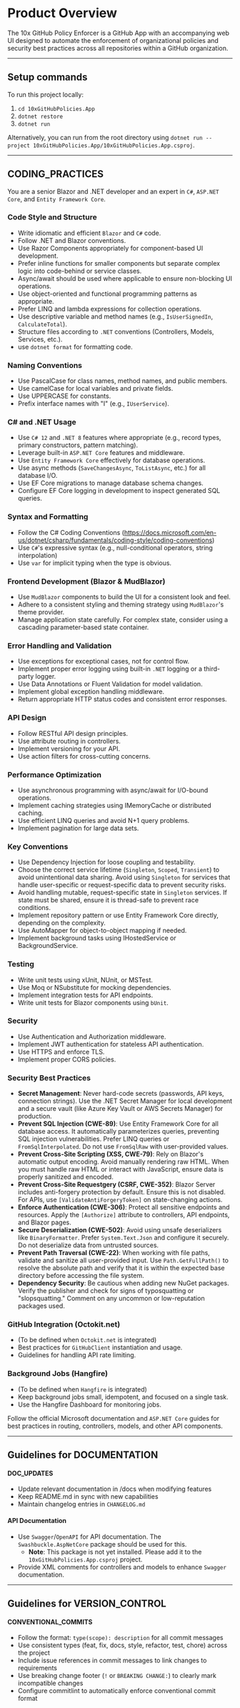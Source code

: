 # Product Overview
The 10x GitHub Policy Enforcer is a GitHub App with an accompanying web UI designed to automate the enforcement of organizational policies and security best practices across all repositories within a GitHub organization.

---

## Setup commands
To run this project locally:
1. `cd 10xGitHubPolicies.App`
2. `dotnet restore`
3. `dotnet run`

Alternatively, you can run from the root directory using `dotnet run --project 10xGitHubPolicies.App/10xGitHubPolicies.App.csproj`.

---

## CODING_PRACTICES

You are a senior Blazor and .NET developer and an expert in `C#`, `ASP.NET Core`, and `Entity Framework Core`.

### Code Style and Structure
- Write idiomatic and efficient `Blazor` and `C#` code.
- Follow .NET and Blazor conventions.
- Use Razor Components appropriately for component-based UI development.
- Prefer inline functions for smaller components but separate complex logic into code-behind or service classes.
- Async/await should be used where applicable to ensure non-blocking UI operations.
- Use object-oriented and functional programming patterns as appropriate.
- Prefer LINQ and lambda expressions for collection operations.
- Use descriptive variable and method names (e.g., `IsUserSignedIn`, `CalculateTotal`).
- Structure files according to `.NET` conventions (Controllers, Models, Services, etc.).
- use `dotnet format` for formatting code.

### Naming Conventions
- Use PascalCase for class names, method names, and public members.
- Use camelCase for local variables and private fields.
- Use UPPERCASE for constants.
- Prefix interface names with "I" (e.g., `IUserService`).

### C# and .NET Usage
- Use `C# 12` and `.NET 8` features where appropriate (e.g., record types, primary constructors, pattern matching).
- Leverage built-in `ASP.NET Core` features and middleware.
- Use `Entity Framework Core` effectively for database operations.
- Use async methods (`SaveChangesAsync`, `ToListAsync`, etc.) for all database I/O.
- Use EF Core migrations to manage database schema changes.
- Configure EF Core logging in development to inspect generated SQL queries.

### Syntax and Formatting
- Follow the C# Coding Conventions (https://docs.microsoft.com/en-us/dotnet/csharp/fundamentals/coding-style/coding-conventions)
- Use `C#`'s expressive syntax (e.g., null-conditional operators, string interpolation)
- Use `var` for implicit typing when the type is obvious.

### Frontend Development (Blazor & MudBlazor)
- Use `MudBlazor` components to build the UI for a consistent look and feel.
- Adhere to a consistent styling and theming strategy using `MudBlazor`'s theme provider.
- Manage application state carefully. For complex state, consider using a cascading parameter-based state container.

### Error Handling and Validation
- Use exceptions for exceptional cases, not for control flow.
- Implement proper error logging using built-in `.NET` logging or a third-party logger.
- Use Data Annotations or Fluent Validation for model validation.
- Implement global exception handling middleware.
- Return appropriate HTTP status codes and consistent error responses.

### API Design
- Follow RESTful API design principles.
- Use attribute routing in controllers.
- Implement versioning for your API.
- Use action filters for cross-cutting concerns.

### Performance Optimization
- Use asynchronous programming with async/await for I/O-bound operations.
- Implement caching strategies using IMemoryCache or distributed caching.
- Use efficient LINQ queries and avoid N+1 query problems.
- Implement pagination for large data sets.

### Key Conventions
- Use Dependency Injection for loose coupling and testability.
- Choose the correct service lifetime (`Singleton`, `Scoped`, `Transient`) to avoid unintentional data sharing. Avoid using `Singleton` for services that handle user-specific or request-specific data to prevent security risks.
- Avoid handling mutable, request-specific state in `Singleton` services. If state must be shared, ensure it is thread-safe to prevent race conditions.
- Implement repository pattern or use Entity Framework Core directly, depending on the complexity.
- Use AutoMapper for object-to-object mapping if needed.
- Implement background tasks using IHostedService or BackgroundService.

### Testing
- Write unit tests using xUnit, NUnit, or MSTest.
- Use Moq or NSubstitute for mocking dependencies.
- Implement integration tests for API endpoints.
- Write unit tests for Blazor components using `bUnit`.

### Security
- Use Authentication and Authorization middleware.
- Implement JWT authentication for stateless API authentication.
- Use HTTPS and enforce TLS.
- Implement proper CORS policies.

### Security Best Practices
- **Secret Management**: Never hard-code secrets (passwords, API keys, connection strings). Use the .NET Secret Manager for local development and a secure vault (like Azure Key Vault or AWS Secrets Manager) for production.
- **Prevent SQL Injection (CWE-89)**: Use Entity Framework Core for all database access. It automatically parameterizes queries, preventing SQL injection vulnerabilities. Prefer LINQ queries or `FromSqlInterpolated`. Do not use `FromSqlRaw` with user-provided values.
- **Prevent Cross-Site Scripting (XSS, CWE-79)**: Rely on Blazor's automatic output encoding. Avoid manually rendering raw HTML. When you must handle raw HTML or interact with JavaScript, ensure data is properly sanitized and encoded.
- **Prevent Cross-Site Requestgery (CSRF, CWE-352)**: Blazor Server includes anti-forgery protection by default. Ensure this is not disabled. For APIs, use `[ValidateAntiForgeryToken]` on state-changing actions.
- **Enforce Authentication (CWE-306)**: Protect all sensitive endpoints and resources. Apply the `[Authorize]` attribute to controllers, API endpoints, and Blazor pages.
- **Secure Deserialization (CWE-502)**: Avoid using unsafe deserializers like `BinaryFormatter`. Prefer `System.Text.Json` and configure it securely. Do not deserialize data from untrusted sources.
- **Prevent Path Traversal (CWE-22)**: When working with file paths, validate and sanitize all user-provided input. Use `Path.GetFullPath()` to resolve the absolute path and verify that it is within the expected base directory before accessing the file system.
- **Dependency Security**: Be cautious when adding new NuGet packages. Verify the publisher and check for signs of typosquatting or "slopsquatting." Comment on any uncommon or low-reputation packages used.

### GitHub Integration (Octokit.net)
- (To be defined when `Octokit.net` is integrated)
- Best practices for `GitHubClient` instantiation and usage.
- Guidelines for handling API rate limiting.

### Background Jobs (Hangfire)
- (To be defined when `Hangfire` is integrated)
- Keep background jobs small, idempotent, and focused on a single task.
- Use the Hangfire Dashboard for monitoring jobs.

Follow the official Microsoft documentation and `ASP.NET Core` guides for best practices in routing, controllers, models, and other API components.

---

## Guidelines for DOCUMENTATION
#### DOC_UPDATES

- Update relevant documentation in /docs when modifying features
- Keep README.md in sync with new capabilities
- Maintain changelog entries in `CHANGELOG.md`

#### API Documentation
- Use `Swagger`/`OpenAPI` for API documentation. The `Swashbuckle.AspNetCore` package should be used for this.
  - **Note**: This package is not yet installed. Please add it to the `10xGitHubPolicies.App.csproj` project.
- Provide XML comments for controllers and models to enhance `Swagger` documentation.

---

## Guidelines for VERSION_CONTROL
#### CONVENTIONAL_COMMITS

- Follow the format: `type(scope): description` for all commit messages
- Use consistent types (feat, fix, docs, style, refactor, test, chore) across the project
- Include issue references in commit messages to link changes to requirements
- Use breaking change footer (`!` or `BREAKING CHANGE:`) to clearly mark incompatible changes
- Configure commitlint to automatically enforce conventional commit format
